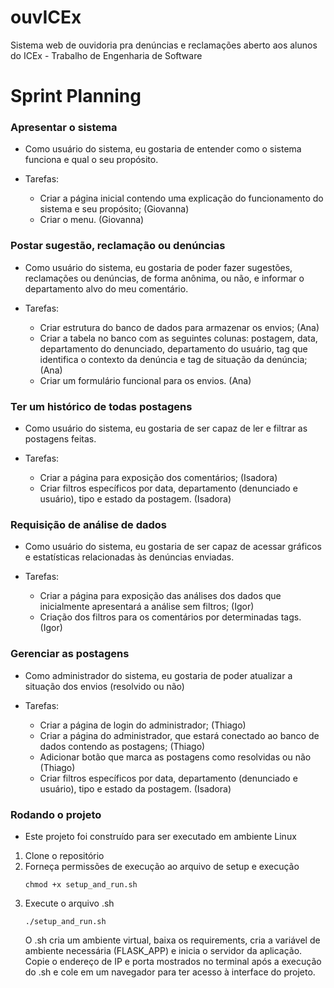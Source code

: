 # ouvICEx
Sistema web de ouvidoria pra denúncias e reclamações aberto aos alunos do ICEx - Trabalho de Engenharia de Software

# Sprint Planning

### Apresentar o sistema

- Como usuário do sistema, eu gostaria de entender como o sistema funciona e qual o seu propósito. 

- Tarefas: 
    - Criar a página inicial contendo uma explicação do funcionamento do sistema e seu propósito; (Giovanna)
    - Criar o menu. (Giovanna)

### Postar sugestão, reclamação ou denúncias

- Como usuário do sistema, eu gostaria de poder fazer sugestões, reclamações ou denúncias, de forma anônima, ou não, e informar o departamento alvo do meu comentário.

- Tarefas:
    - Criar estrutura do banco de dados para armazenar os envios; (Ana)
    - Criar a tabela no banco com as seguintes colunas: postagem, data, departamento do denunciado, departamento do usuário, tag que identifica o contexto da denúncia e tag de situação da denúncia; (Ana)
    - Criar um formulário funcional para os envios. (Ana)

### Ter um histórico de todas postagens

- Como usuário do sistema, eu gostaria de ser capaz de ler e filtrar as postagens feitas.

- Tarefas:
    - Criar a página para exposição dos comentários; (Isadora)
    - Criar filtros específicos por data, departamento (denunciado e usuário), tipo e estado da postagem. (Isadora)

### Requisição de análise de dados

- Como usuário do sistema, eu gostaria de ser capaz de acessar gráficos e estatísticas relacionadas às denúncias enviadas. 

- Tarefas:
    - Criar a página para exposição das análises dos dados que inicialmente apresentará a análise sem filtros; (Igor)
    - Criação dos filtros para os comentários por determinadas tags. (Igor)


### Gerenciar as postagens 

- Como administrador do sistema, eu gostaria de poder atualizar a situação dos envios (resolvido ou não)

- Tarefas:
    - Criar a página de login do administrador; (Thiago)
    - Criar a página do administrador, que estará conectado ao banco de dados contendo as postagens; (Thiago)
    - Adicionar botão que marca as postagens como resolvidas ou não (Thiago)
    - Criar filtros específicos por data, departamento (denunciado e usuário), tipo e estado da postagem. (Isadora)

### Rodando o projeto
 - Este projeto foi construído para ser executado em ambiente Linux
 1. Clone o repositório
 2. Forneça permissões de execução ao arquivo de setup e execução
    ```
    chmod +x setup_and_run.sh 
    ```
 3. Execute o arquivo .sh
    ```
    ./setup_and_run.sh
    ```
       O .sh cria um ambiente virtual, baixa os requirements, cria a variável de ambiente necessária (FLASK_APP) e inicia o servidor da aplicação. Copie o endereço de IP e porta mostrados no terminal após a execução do .sh e cole em um navegador para ter acesso à interface do projeto.
